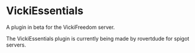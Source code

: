 # VickiEssentials
A plugin in beta for the VickiFreedom server.

The VickiEssentials plugin is currently being made by rovertdude for spigot servers.
